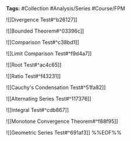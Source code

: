 **Tags:** #Collection #Analysis/Series #Course/FPM

![[Divergence Test#^b26127]]

![[Bounded Theorem#^03396c]]

![[Comparison Test#^c38bd1]]

![[Limit Comparison Test#^f9d4a7]]

![[Root Test#^ac4c65]]

![[Ratio Test#^f43231]]

![[Cauchy's Condensation Test#^51fa82]]

![[Alternating Series Test#^117376]] 

![[Integral Test#^cdb867]]

![[Monotone Convergence Theorem#^f88f95]]

![[Geometric Series Test#^691af3]]
%%EOF%%
